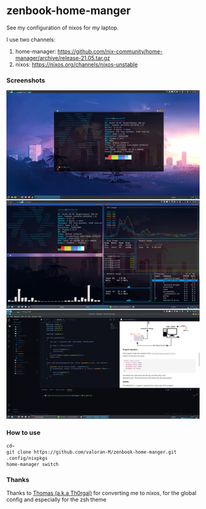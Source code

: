 # zenbook-home-manger

See my configuration of nixos for my laptop.

I use two channels:

1. home-manager: https://github.com/nix-community/home-manager/archive/release-21.05.tar.gz
1. nixos: https://nixos.org/channels/nixos-unstable


### Screenshots

![full screen](screen/full_screen.png)
![unix_porn](screen/unix_porn.png)
![code](screen/code.png)

### How to use

```shell
cd~
git clone https://github.com/valoran-M/zenbook-home-manger.git .config/nixpkgs
home-manager switch
```

### Thanks

Thanks to [Thomas (a.k.a Th0rgal)](https://github.com/Th0rgal) for converting me to nixos, for the global config and especially for the zsh theme
